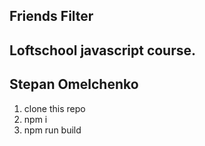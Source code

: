 ## Friends Filter
## Loftschool javascript course.
## Stepan Omelchenko

1. clone this repo
2. npm i
3. npm run build
